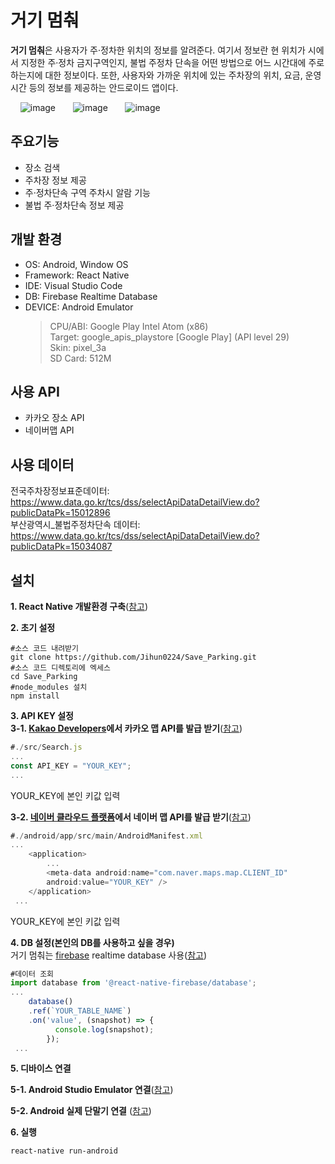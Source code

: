 # **거기 멈춰**

 **거기 멈춰**은 사용자가 주·정차한 위치의 정보를 알려준다. 여기서 정보란 현 위치가 시에서 지정한 주·정차 금지구역인지, 불법 주정차 단속을 어떤 방법으로 어느 시간대에 주로 하는지에 대한 정보이다. 또한, 사용자와 가까운 위치에 있는 주차장의 위치, 요금, 운영시간 등의 정보를 제공하는 안드로이드 앱이다.   
 
 &nbsp;&nbsp;&nbsp;
![image](https://user-images.githubusercontent.com/59672592/116570687-6c50bc00-a945-11eb-9396-cdd7dd0c7434.png)&nbsp;&nbsp;&nbsp;&nbsp;&nbsp;&nbsp;
![image](https://user-images.githubusercontent.com/59672592/116570517-4a573980-a945-11eb-90c3-6a282bbb91f0.png)&nbsp;&nbsp;&nbsp;&nbsp;&nbsp;&nbsp;
![image](https://user-images.githubusercontent.com/59672592/116571064-b89bfc00-a945-11eb-9d65-449f2f53d68c.png)&nbsp;&nbsp;&nbsp;&nbsp;&nbsp;&nbsp;

## 주요기능  
+ 장소 검색
+ 주차장 정보 제공
+ 주·정차단속 구역 주차시 알람 기능
+ 불법 주·정차단속 정보 제공

## 개발 환경
+ OS: Android, Window OS
+ Framework: React Native
+ IDE: Visual Studio Code  
+ DB: Firebase Realtime Database
+ DEVICE: Android Emulator  
    >CPU/ABI: Google Play Intel Atom (x86)   
    Target: google_apis_playstore [Google Play] (API level 29)   
    Skin: pixel_3a   
    SD Card: 512M
## 사용 API
+ 카카오 장소 API  
+ 네이버맵 API
## 사용 데이터
전국주차장정보표준데이터: https://www.data.go.kr/tcs/dss/selectApiDataDetailView.do?publicDataPk=15012896  
부산광역시_불법주정차단속 데이터: https://www.data.go.kr/tcs/dss/selectApiDataDetailView.do?publicDataPk=15034087

## 설치
**1. React Native 개발환경 구축**([참고](https://dev-yakuza.posstree.com/ko/react-native/install-on-windows/)) 

**2. 초기 설정**
 ```
 #소스 코드 내려받기 
 git clone https://github.com/Jihun0224/Save_Parking.git  
 #소스 코드 디렉토리에 엑세스
 cd Save_Parking
 #node_modules 설치
 npm install
 ```
**3. API KEY 설정**  
**3-1. [Kakao Developers](https://developers.kakao.com)에서 카카오 맵 API를 발급 받기**([참고](https://imweb.me/faq?mode=view&category=29&category2=47&idx=71441))
```JavaScript
#./src/Search.js
...
const API_KEY = "YOUR_KEY";
...
```
YOUR_KEY에 본인 키값 입력  

**3-2. [네이버 클라우드 플랫폼](https://www.ncloud.com/product/applicationService/maps)에서 네이버 맵 API를 발급 받기**([참고](https://blog.naver.com/occidere/220988092267))

```JavaScript
#./android/app/src/main/AndroidManifest.xml
...
    <application>
        ...
        <meta-data android:name="com.naver.maps.map.CLIENT_ID"
        android:value="YOUR_KEY" />
    </application>
 ...
```
YOUR_KEY에 본인 키값 입력  

**4. DB 설정(본인의 DB를 사용하고 싶을 경우)**  
거기 멈춰는 [firebase](https://firebase.google.com/) realtime database 사용([참고](https://velog.io/@jinsunee/react-native-firebase-%EC%84%A4%EC%A0%95))  
```JavaScript
#데이터 조회
import database from '@react-native-firebase/database';
...
    database()
    .ref(`YOUR_TABLE_NAME`)
    .on('value', (snapshot) => {
          console.log(snapshot);
        });
 ...
```
**5. 디바이스 연결**  

**5-1. Android Studio Emulator 연결**([참고](https://simple-code.tistory.com/3))  

**5-2. Android 실제 단말기 연결**  ([참고](https://velog.io/@dody_/React-Native-%EC%95%88%EB%93%9C%EB%A1%9C%EC%9D%B4%EB%93%9C-%EB%94%94%EB%B0%94%EC%9D%B4%EC%8A%A4-%EA%B8%B0%EA%B8%B0-%ED%85%8C%EC%8A%A4%ED%8A%B8)) 

**6. 실행**  
```
react-native run-android
```


